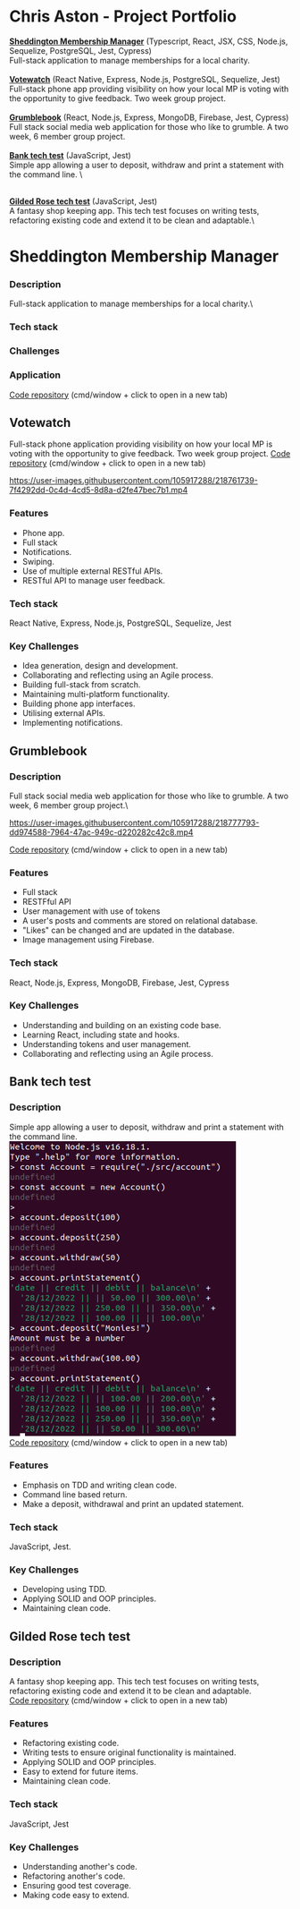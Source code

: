 # Chris Aston - Project Portfolio

**[Sheddington Membership Manager](#shed)** (Typescript, React, JSX, CSS, Node.js, Sequelize, PostgreSQL, Jest, Cypress)\
Full-stack application to manage memberships for a local charity.\
\
**[Votewatch](#votewatch)** (React Native, Express, Node.js, PostgreSQL, Sequelize, Jest)\
Full-stack phone app providing visibility on how your local MP is voting with the opportunity to give feedback. Two week group project.\
\
**[Grumblebook](#grumblebook)** (React, Node.js, Express, MongoDB, Firebase, Jest, Cypress)\
Full stack social media web application for those who like to grumble. A two week, 6 member group project.\
\
**[Bank tech test](#bank)** (JavaScript, Jest)\
Simple app allowing a user to deposit, withdraw and print a statement with the command line. \

\
**[Gilded Rose tech test](#gilded-rose)** (JavaScript, Jest)\
A fantasy shop keeping app. This tech test focuses on writing tests, refactoring existing code and extend it to be clean and adaptable.\

# <a name="sheddington">Sheddington Membership Manager</a>

### Description

Full-stack application to manage memberships for a local charity.\

### Tech stack

### Challenges

### Application

[Code repository]() (cmd/window + click to open in a new tab)

## <a name="votewatch">Votewatch</a>

Full-stack phone application providing visibility on how your local MP is voting with the opportunity to give feedback. Two week group project. [Code repository](https://github.com/tomallens/votewatch) (cmd/window + click to open in a new tab)

https://user-images.githubusercontent.com/105917288/218761739-7f4292dd-0c4d-4cd5-8d8a-d2fe47bec7b1.mp4

### Features

- Phone app.
- Full stack
- Notifications.
- Swiping.
- Use of multiple external RESTful APIs.
- RESTful API to manage user feedback.

### Tech stack

React Native, Express, Node.js, PostgreSQL, Sequelize, Jest

### Key Challenges

- Idea generation, design and development.
- Collaborating and reflecting using an Agile process.
- Building full-stack from scratch.
- Maintaining multi-platform functionality.
- Building phone app interfaces.
- Utilising external APIs.
- Implementing notifications.

## <a name="grumblebook">Grumblebook</a>

### Description

Full stack social media web application for those who like to grumble. A two week, 6 member group project.\

https://user-images.githubusercontent.com/105917288/218777793-dd974588-7964-47ac-949c-d220282c42c8.mp4

[Code repository](https://github.com/AUTOMCAS/grumbleBook) (cmd/window + click to open in a new tab)

### Features

- Full stack
- RESTFful API
- User management with use of tokens
- A user's posts and comments are stored on relational database.
- "Likes" can be changed and are updated in the database.
- Image management using Firebase.

### Tech stack

React, Node.js, Express, MongoDB, Firebase, Jest, Cypress

### Key Challenges

- Understanding and building on an existing code base.
- Learning React, including state and hooks.
- Understanding tokens and user management.
- Collaborating and reflecting using an Agile process.

## <a name="bank">Bank tech test</a>

### Description

Simple app allowing a user to deposit, withdraw and print a statement with the command line.\
![example](https://github.com/AUTOMCAS/bank_tech_test/blob/main/misc/bank-example.png?raw=true)  
[Code repository](https://github.com/AUTOMCAS/bank_tech_test) (cmd/window + click to open in a new tab)

### Features

- Emphasis on TDD and writing clean code.
- Command line based return.
- Make a deposit, withdrawal and print an updated statement.

### Tech stack

JavaScript, Jest.

### Key Challenges

- Developing using TDD.
- Applying SOLID and OOP principles.
- Maintaining clean code.

## <a name="gilded-rose">Gilded Rose tech test</a>

### Description

A fantasy shop keeping app. This tech test focuses on writing tests, refactoring existing code and extend it to be clean and adaptable.\
[Code repository](https://github.com/AUTOMCAS/gilded_rose_tech_test) (cmd/window + click to open in a new tab)

### Features

- Refactoring existing code.
- Writing tests to ensure original functionality is maintained.
- Applying SOLID and OOP principles.
- Easy to extend for future items.
- Maintaining clean code.

### Tech stack

JavaScript, Jest

### Key Challenges

- Understanding another's code.
- Refactoring another's code.
- Ensuring good test coverage.
- Making code easy to extend.
